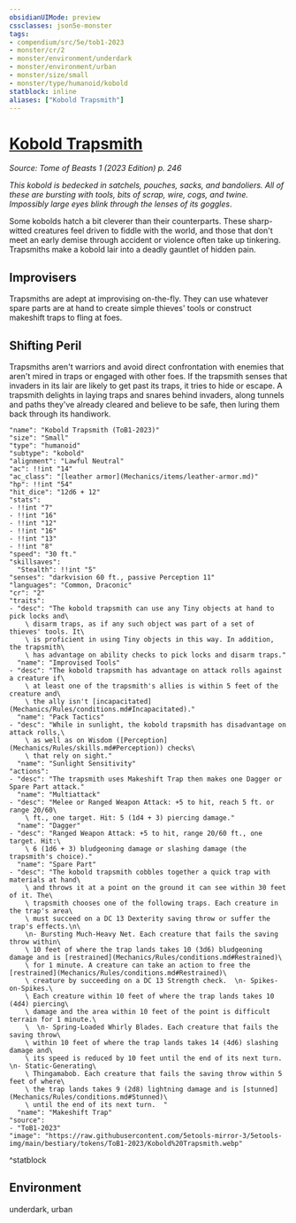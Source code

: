 ```yaml
---
obsidianUIMode: preview
cssclasses: json5e-monster
tags:
- compendium/src/5e/tob1-2023
- monster/cr/2
- monster/environment/underdark
- monster/environment/urban
- monster/size/small
- monster/type/humanoid/kobold
statblock: inline
aliases: ["Kobold Trapsmith"]
---
```

# [Kobold Trapsmith](Mechanics\bestiary\humanoid/kobold-trapsmith-tob1-2023.md)
*Source: Tome of Beasts 1 (2023 Edition) p. 246*  

*This kobold is bedecked in satchels, pouches, sacks, and bandoliers. All of these are bursting with tools, bits of scrap, wire, cogs, and twine. Impossibly large eyes blink through the lenses of its goggles*.

Some kobolds hatch a bit cleverer than their counterparts. These sharp-witted creatures feel driven to fiddle with the world, and those that don't meet an early demise through accident or violence often take up tinkering. Trapsmiths make a kobold lair into a deadly gauntlet of hidden pain.

## Improvisers

Trapsmiths are adept at improvising on-the-fly. They can use whatever spare parts are at hand to create simple thieves' tools or construct makeshift traps to fling at foes.

## Shifting Peril

Trapsmiths aren't warriors and avoid direct confrontation with enemies that aren't mired in traps or engaged with other foes. If the trapsmith senses that invaders in its lair are likely to get past its traps, it tries to hide or escape. A trapsmith delights in laying traps and snares behind invaders, along tunnels and paths they've already cleared and believe to be safe, then luring them back through its handiwork.

```statblock
"name": "Kobold Trapsmith (ToB1-2023)"
"size": "Small"
"type": "humanoid"
"subtype": "kobold"
"alignment": "Lawful Neutral"
"ac": !!int "14"
"ac_class": "[leather armor](Mechanics/items/leather-armor.md)"
"hp": !!int "54"
"hit_dice": "12d6 + 12"
"stats":
- !!int "7"
- !!int "16"
- !!int "12"
- !!int "16"
- !!int "13"
- !!int "8"
"speed": "30 ft."
"skillsaves":
  "Stealth": !!int "5"
"senses": "darkvision 60 ft., passive Perception 11"
"languages": "Common, Draconic"
"cr": "2"
"traits":
- "desc": "The kobold trapsmith can use any Tiny objects at hand to pick locks and\
    \ disarm traps, as if any such object was part of a set of thieves' tools. It\
    \ is proficient in using Tiny objects in this way. In addition, the trapsmith\
    \ has advantage on ability checks to pick locks and disarm traps."
  "name": "Improvised Tools"
- "desc": "The kobold trapsmith has advantage on attack rolls against a creature if\
    \ at least one of the trapsmith's allies is within 5 feet of the creature and\
    \ the ally isn't [incapacitated](Mechanics/Rules/conditions.md#Incapacitated)."
  "name": "Pack Tactics"
- "desc": "While in sunlight, the kobold trapsmith has disadvantage on attack rolls,\
    \ as well as on Wisdom ([Perception](Mechanics/Rules/skills.md#Perception)) checks\
    \ that rely on sight."
  "name": "Sunlight Sensitivity"
"actions":
- "desc": "The trapsmith uses Makeshift Trap then makes one Dagger or Spare Part attack."
  "name": "Multiattack"
- "desc": "Melee or Ranged Weapon Attack: +5 to hit, reach 5 ft. or range 20/60\
    \ ft., one target. Hit: 5 (1d4 + 3) piercing damage."
  "name": "Dagger"
- "desc": "Ranged Weapon Attack: +5 to hit, range 20/60 ft., one target. Hit:\
    \ 6 (1d6 + 3) bludgeoning damage or slashing damage (the trapsmith's choice)."
  "name": "Spare Part"
- "desc": "The kobold trapsmith cobbles together a quick trap with materials at hand\
    \ and throws it at a point on the ground it can see within 30 feet of it. The\
    \ trapsmith chooses one of the following traps. Each creature in the trap's area\
    \ must succeed on a DC 13 Dexterity saving throw or suffer the trap's effects.\n\
    \n- Bursting Much-Heavy Net. Each creature that fails the saving throw within\
    \ 10 feet of where the trap lands takes 10 (3d6) bludgeoning damage and is [restrained](Mechanics/Rules/conditions.md#Restrained)\
    \ for 1 minute. A creature can take an action to free the [restrained](Mechanics/Rules/conditions.md#Restrained)\
    \ creature by succeeding on a DC 13 Strength check.  \n- Spikes-on-Spikes.\
    \ Each creature within 10 feet of where the trap lands takes 10 (4d4) piercing\
    \ damage and the area within 10 feet of the point is difficult terrain for 1 minute.\
    \  \n- Spring-Loaded Whirly Blades. Each creature that fails the saving throw\
    \ within 10 feet of where the trap lands takes 14 (4d6) slashing damage and\
    \ its speed is reduced by 10 feet until the end of its next turn.  \n- Static-Generating\
    \ Thingamabob. Each creature that fails the saving throw within 5 feet of where\
    \ the trap lands takes 9 (2d8) lightning damage and is [stunned](Mechanics/Rules/conditions.md#Stunned)\
    \ until the end of its next turn.  "
  "name": "Makeshift Trap"
"source":
- "ToB1-2023"
"image": "https://raw.githubusercontent.com/5etools-mirror-3/5etools-img/main/bestiary/tokens/ToB1-2023/Kobold%20Trapsmith.webp"
```
^statblock

## Environment

underdark, urban